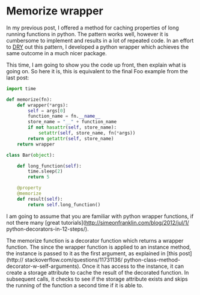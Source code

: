 # Memorize wrapper

In my previous post, I offered a method for caching properties of long running
functions in python. The pattern works well, however it is
cumbersome to implement and results in a lot of repeated code. In an effort
to [DRY](https://en.wikipedia.org/wiki/Don%27t_repeat_yourself) out this
pattern, I developed a python wrapper which achieves
the same outcome in a much nicer package.

This time, I am going to show you the code up front, then explain what is going
on. So here it is, this is equivalent to the final Foo example
from the last post:

``` python
import time

def memorize(fn):
    def wrapper(*args):
        self = args[0]
        function_name = fn.__name__
        store_name = "__" + function_name
        if not hasattr(self, store_name):
            setattr(self, store_name, fn(*args))
        return getattr(self, store_name)
    return wrapper

class Bar(object):

    def long_function(self):
        time.sleep(2)
        return 5

    @property
    @memorize
    def result(self):
        return self.long_function()
```

I am going to assume that you are familiar with python wrapper functions, if not
there many [great tutorials](http://simeonfranklin.com/blog/2012/jul/1/
python-decorators-in-12-steps/).

The memorize function is a decorator function which returns a wrapper function.
The since the wrapper function is applied to an instance method, the instance
is passed to it as the first argument, as explained in [this post](http://
stackoverflow.com/questions/11731136/
python-class-method-decorator-w-self-arguments). Once it has access to the
instance, it can create a storage attribute to cache the result of the decorated
function. In subsequent calls, it checks to see if the storage attribute exists
and skips the running of the function a second time if it is able to.
